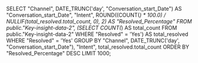 SELECT 
  "Channel",
  DATE_TRUNC('day', "Conversation_start_Date") AS "Conversation_start_Date",
  "Intent",
  ROUND((COUNT(*) * 100.0) / NULLIF(total_resolved.total_count, 0), 2) AS "Resolved_Percentage"
FROM 
  public."Key-insight-data-2",
  (SELECT COUNT(*) AS total_count 
   FROM public."Key-insight-data-2" 
   WHERE "Resolved" = 'Yes') AS total_resolved
WHERE 
  "Resolved" = 'Yes'
GROUP BY 
  "Channel", 
  DATE_TRUNC('day', "Conversation_start_Date"), 
  "Intent", 
  total_resolved.total_count
ORDER BY 
  "Resolved_Percentage" DESC
LIMIT 1000;
